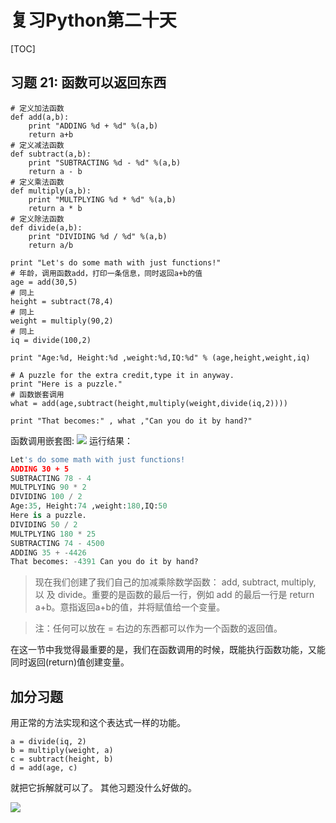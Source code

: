 # 复习Python第二十天
[TOC]
## 习题 21: 函数可以返回东西 

```python2
# 定义加法函数
def add(a,b):
    print "ADDING %d + %d" %(a,b)
    return a+b
# 定义减法函数
def subtract(a,b):
    print "SUBTRACTING %d - %d" %(a,b)
    return a - b
# 定义乘法函数
def multiply(a,b):
    print "MULTPLYING %d * %d" %(a,b)
    return a * b
# 定义除法函数
def divide(a,b):
    print "DIVIDING %d / %d" %(a,b)
    return a/b

print "Let's do some math with just functions!"
# 年龄，调用函数add，打印一条信息，同时返回a+b的值
age = add(30,5)
# 同上
height = subtract(78,4)
# 同上
weight = multiply(90,2)
# 同上
iq = divide(100,2)

print "Age:%d, Height:%d ,weight:%d,IQ:%d" % (age,height,weight,iq)

# A puzzle for the extra credit,type it in anyway.
print "Here is a puzzle."
# 函数嵌套调用
what = add(age,subtract(height,multiply(weight,divide(iq,2))))

print "That becomes:" , what ,"Can you do it by hand?"
```
函数调用嵌套图:
![](http://img.blog.csdn.net/20180404193153797?watermark/2/text/aHR0cDovL2Jsb2cuY3Nkbi5uZXQvbXlSZWFsaXphdGlvbg==/font/5a6L5L2T/fontsize/400/fill/I0JBQkFCMA==/dissolve/70/gravity/SouthEast)
运行结果：
```python
Let's do some math with just functions!
ADDING 30 + 5
SUBTRACTING 78 - 4
MULTPLYING 90 * 2
DIVIDING 100 / 2
Age:35, Height:74 ,weight:180,IQ:50
Here is a puzzle.
DIVIDING 50 / 2
MULTPLYING 180 * 25
SUBTRACTING 74 - 4500
ADDING 35 + -4426
That becomes: -4391 Can you do it by hand?
```

> 现在我们创建了我们自己的加减乘除数学函数： add, subtract, multiply, 以 及 divide。重要的是函数的最后一行，例如 add 的最后一行是 return a+b。意指返回a+b的值，并将赋值给一个变量。

> 注：任何可以放在 = 右边的东西都可以作为一个函数的返回值。

在这一节中我觉得最重要的是，我们在函数调用的时候，既能执行函数功能，又能同时返回(return)值创建变量。

## 加分习题
用正常的方法实现和这个表达式一样的功能。
```python2
a = divide(iq, 2)
b = multiply(weight, a)
c = subtract(height, b)
d = add(age, c)
```
就把它拆解就可以了。
其他习题没什么好做的。

![](http://img.blog.csdn.net/20180404194311874?watermark/2/text/aHR0cDovL2Jsb2cuY3Nkbi5uZXQvbXlSZWFsaXphdGlvbg==/font/5a6L5L2T/fontsize/400/fill/I0JBQkFCMA==/dissolve/70/gravity/SouthEast)